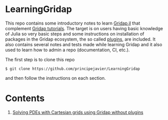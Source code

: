 # LearningGridap

This repo contains some introductory notes to learn [Gridap.jl](https://github.com/gridap/Gridap.jl) that complement [Gridap tutorials](https://gridap.github.io/Tutorials/stable/). The target is on users having basic knowledge of Julia so very basic steps and some instructions on installation of packages in the Gridap ecosystem, the so called [plugins](https://github.com/gridap/Gridap.jl#plugins), are included. It also contains several notes and tests made while learning Gridap and it also used to learn how to admin a repo (documentation, CI, etc.).

The first step is to clone this repo
```
$ git clone https://github.com/principejavier/LearningGridap
```
and then follow the instructions on each section.

# Contents

1. [Solving PDEs with Cartesian grids using Gridap without plugins](./NoPlugins/README.md)
